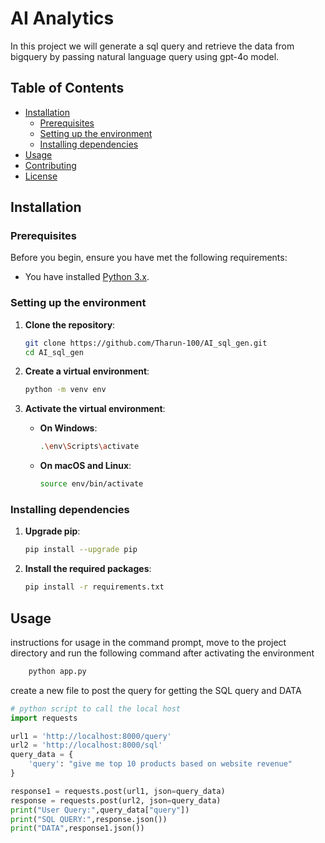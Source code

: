 # AI Analytics

In this project we will generate a sql query and retrieve the data from bigquery by passing natural language query using gpt-4o model.

## Table of Contents
- [Installation](#installation)
  - [Prerequisites](#prerequisites)
  - [Setting up the environment](#setting-up-the-environment)
  - [Installing dependencies](#installing-dependencies)
- [Usage](#usage)
- [Contributing](#contributing)
- [License](#license)

## Installation

### Prerequisites

Before you begin, ensure you have met the following requirements:

- You have installed [Python 3.x](https://www.python.org/downloads/).

### Setting up the environment

1. **Clone the repository**:
    ```bash
    git clone https://github.com/Tharun-100/AI_sql_gen.git
    cd AI_sql_gen
    ```

2. **Create a virtual environment**:
    ```bash
    python -m venv env
    ```

3. **Activate the virtual environment**:

    - **On Windows**:
        ```bash
        .\env\Scripts\activate
        ```

    - **On macOS and Linux**:
        ```bash
        source env/bin/activate
        ```

### Installing dependencies

1. **Upgrade pip**:
    ```bash
    pip install --upgrade pip
    ```

2. **Install the required packages**:
    ```bash
    pip install -r requirements.txt
    ```

## Usage

instructions for usage in the command prompt, move to the project directory and run the following command after activating the environment
```bash
    python app.py
 ```
create a new file to post the query for getting the SQL query and DATA
```python
# python script to call the local host 
import requests

url1 = 'http://localhost:8000/query'
url2 = 'http://localhost:8000/sql'
query_data = {
    'query': "give me top 10 products based on website revenue" 
}

response1 = requests.post(url1, json=query_data)
response = requests.post(url2, json=query_data)
print("User Query:",query_data["query"])
print("SQL QUERY:",response.json())  
print("DATA",response1.json())  
